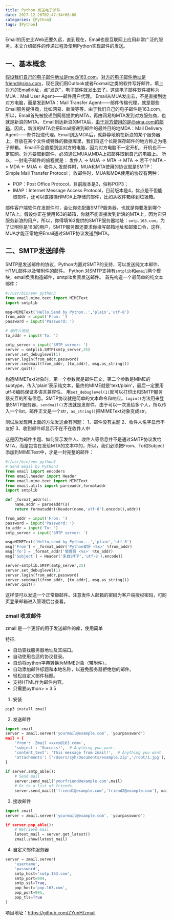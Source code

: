 ```yaml
---
title: Python 发送电子邮件
date: 2017-12-26T02:47:34+08:00
categories: [Python]
tags: [Python]
---
```

Email的历史比Web还要久远，直到现在，Email也是互联网上应用非常广泛的服务。本文介绍邮件的传递过程及使用Python实现邮件的发送。
<!--more-->
## 一、基本概念
假设我们自己的电子邮件地址是me@163.com，对方的电子邮件地址是friend@sina.com，现在我们用Outlook或者Foxmail之类的软件写好邮件，填上对方的Email地址，点“发送”，电子邮件就发出去了。这些电子邮件软件被称为MUA：Mail User Agent——邮件用户代理。
Email从MUA发出去，不是直接到达对方电脑，而是发到MTA：Mail Transfer Agent——邮件传输代理，就是那些Email服务提供商，比如网易、新浪等等。由于我们自己的电子邮件是163.com，所以，Email首先被投递到网易提供的MTA，再由网易的MTA发到对方服务商，也就是新浪的MTA。
Email到达新浪的MTA后，由于对方使用的是@sina.com的邮箱，因此，新浪的MTA会把Email投递到邮件的最终目的地MDA：Mail Delivery Agent——邮件投递代理。Email到达MDA后，就静静地躺在新浪的某个服务器上，存放在某个文件或特殊的数据库里，我们将这个长期保存邮件的地方称之为电子邮箱。
Email不会直接到达对方的电脑，因为对方电脑不一定开机，开机也不一定联网。对方要取到邮件，必须通过MUA从MDA上把邮件取到自己的电脑上。
所以，一封电子邮件的旅程就是： 
发件人 -> MUA -> MTA -> MTA -> 若干个MTA -> MDA <- MUA <- 收件人
发邮件时，MUA和MTA使用的协议就是SMTP：Simple Mail Transfer Protocol；
收邮件时，MUA和MDA使用的协议有两种：
* POP：Post Office Protocol，目前版本是3，俗称POP3；
* IMAP：Internet Message Access Protocol，目前版本是4，优点是不但能取邮件，还可以直接操作MDA上存储的邮件，比如从收件箱移到垃圾箱。

邮件客户端软件在发邮件时，会让你先配置SMTP服务器，也就是你要发到哪个MTA上。假设你正在使用163的邮箱，你就不能直接发到新浪的MTA上，因为它只服务新浪的用户，所以，你得填163提供的SMTP服务器地址：`smtp.163.com`，为了证明你是163的用户，SMTP服务器还要求你填写邮箱地址和邮箱口令，这样，MUA才能正常地把Email通过SMTP协议发送到MTA。 

## 二、SMTP发送邮件
SMTP是发送邮件的协议，Python内置对SMTP的支持，可以发送纯文本邮件、HTML邮件以及带附件的邮件。 
Python 对SMTP支持有`smtplib`和`email`两个模块，email负责构造邮件，smtplib负责发送邮件。
首先构造一个最简单的纯文本邮件：

```python
#!/usr/bin/env python3
from email.mime.text import MIMEText
import smtplib

msg=MIMEText('Hello,Send by Python..','plain','utf-8')
from_addr = input('From: ')
password = input('Password: ')

# 收件人地址
to_addr = input('To: ')

smtp_server = input('SMTP server: ')
server = smtplib.SMTP(smtp_server,25)
server.set_debuglevel(1)
server.login(from_addr,password)
server.sendmail(from_addr, [to_addr], msg.as_string())
server.quit()
```

构造MIMEText对象时，第一个参数就是邮件正文，第二个参数是MIME的subtype，传入'plain'表示纯文本，最终的MIME就是'text/plain'，最后一定要用utf-8编码保证多语言兼容性。
用`set_debuglevel(1)`就可以打印出和SMTP服务器交互的所有信息。SMTP协议就是简单的文本命令和响应。`login()`方法用来登录SMTP服务器，`sendmail()`方法就是发邮件，由于可以一次发给多个人，所以传入一个list，邮件正文是一个str，`as_string()`把MIMEText对象变成str。

测试后发现用上面的方法发送会有问题：
1、邮件没有主题
2、收件人名字显示不友好
3、收到邮件却显示不在不在收件人中

这是因为邮件主题、如何显示发件人、收件人等信息并不是通过SMTP协议发给MTA，而是包含在发给MTA的文本中的，所以，我们必须把From、To和Subject添加到MIMEText中，才是一封完整的邮件：

```python
#!/usr/bin/env python3
# Send email by Python3
from email import encoders
from email.header import Header
from email.mime.text import MIMEText
from email.utils import parseaddr,formataddr
import smtplib

def _format_addr(s):
	name,addr = parseaddr(s)
	return formataddr((Header(name,'utf-8').encode(),addr))

from_addr = input('From: ')
password = input('Password: ')
to_addr = input('To: ')
smtp_server = input('SMTP server: ')

msg=MIMEText('Hello,send by Python...','plain','utf-8')
msg['From'] = _format_addr('Python爱好 <%s>' %from_addr)
msg['To'] = _format_addr('管理员 <%s>' %to_addr)
msg['Subject'] = Header('来自SMTP','utf-8').encode()

server=smtplib.SMTP(smtp_server,25)
server.set_debuglevel(1)
server.login(from_addr,password)
server.sendmail(from_addr, [to_addr], msg.as_string())
server.quit()
```

这样便可以发送一个正常额邮件。注意发件人邮箱的密码为客户端授权密码，可网页登录邮箱进入管理后台查看。

### zmail 收发邮件

zmail 是一个更好的用于发送邮件的库，使用简单

特征:

- 自动查找服务器地址及其端口。
- 自动使用合适的协议登录。
- 自动将python字典转换为MIME对象（带附件）。
- 自动添加邮件标题和本地名称，以避免服务器拒绝您的邮件。
- 轻松自定义邮件标题。
- 支持HTML作为邮件内容。
- 只需要python> = 3.5

1. 安装

```shell
pip3 install zmail
```

2. 发送邮件

```python
import zmail
server = zmail.server('yourmail@example.com’, 'yourpassword')
mail = {
    'from': 'Zmail <xxxx@163.com>',
    'subject': 'Success!',  # Anything you want.
    'content_text': 'This message from zmail!',  # Anything you want.
    'attachments': ['/Users/zyh/Documents/example.zip','/root/1.jpg'], # 附件
}
                      
if server.smtp_able():
	# Send mail
	server.send_mail('yourfriend@example.com',mail)
	# Or to a list of friends.
	server.send_mail(['friend1@example.com','friend2@example.com'],	mail)
```

3. 接收邮件

```python
import zmail
server = zmail.server('yourmail@example.com’, 'yourpassword')

if server.pop_able():
	# Retrieve mail
	latest_mail = server.get_latest()
	zmail.show(latest_mail)
```

4. 自定义邮件服务器

```python
server = zmail.server(
    'username',
    'password',
    smtp_host='smtp.163.com',
    smtp_port=994,
    smtp_ssl=True,
    pop_host='pop.163.com',
    pop_port=995,
    pop_tls=True
)
```

项目地址：<https://github.com/ZYunH/zmail>
